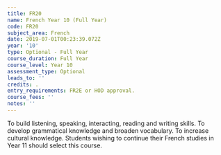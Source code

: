 ```yaml
---
title: FR20
name: French Year 10 (Full Year)
code: FR20
subject_area: French
date: 2019-07-01T00:23:39.072Z
year: '10'
type: Optional - Full Year
course_duration: Full Year
course_level: Year 10
assessment_type: Optional
leads_to: ''
credits: .
entry_requirements: FR2E or HOD approval.
course_fees: ''
notes: ''
---
```

To build listening, speaking, interacting, reading and writing skills. To develop grammatical knowledge and broaden vocabulary. To increase cultural knowledge. Students wishing to continue their French studies in Year 11 should select this course.
